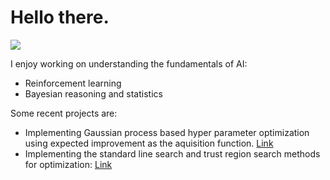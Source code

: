 # Hello there.
![](https://media.giphy.com/media/vFKqnCdLPNOKc/giphy.gif)


I enjoy working on understanding the fundamentals of AI:
   - Reinforcement learning
   - Bayesian reasoning and statistics

Some recent projects are:
  - Implementing Gaussian process based hyper parameter optimization using expected improvement as the aquisition function. [Link](https://github.com/sachag678/100DaysofCode/blob/master/algorithms/bayesianOptimizer.py)
  - Implementing the standard line search and trust region search methods for optimization: [Link](https://github.com/sachag678/optimization)
  



